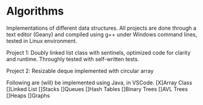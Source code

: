 # Algorithms

Implementations of different data structures.
All projects are done through a text editor (Geany) and compiled using g++ under Windows command lines, tested in Linux environment.

Project 1: Doubly linked list class with sentinels, optimized code for clarity and runtime. Throughly tested with self-written tests.

Project 2: Resizable deque implemented with circular array 

Following are (will) be implemented using Java, in VSCode.
[X]Array Class 
[]Linked List 
[]Stacks 
[]Queues 
[]Hash Tables 
[]Binary Trees 
[]AVL Trees 
[]Heaps 
[]Graphs 
